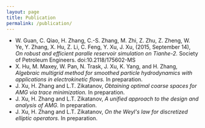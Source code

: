 ```yaml
---
layout: page
title: Publication 
permalink: /publication/
---
```


*  W. Guan, C. Qiao, H. Zhang, C.-S. Zhang, M. Zhi, Z. Zhu, Z. Zheng, W. Ye, Y. Zhang, X. Hu, Z. Li, C. Feng, Y. Xu, J. Xu, (2015, September 14), *On robust and efficient paralle reservoir simulation on Tianhe-2.* Society of Petroleum Engineers. doi:10.2118/175602-MS
*  X. Hu, M. Maxey, W. Pan, N. Trask, J. Xu, K. Yang, and H. Zhang, *Algebraic multigrid method for smoothed particle hydrodynamics with applications in electrokinetic flows.* In preparation.
*  J. Xu, H. Zhang and L.T. Zikatanov, *Obtaining optimal coarse spaces for AMG via trace minimization.* In preparation.
*  J. Xu, H. Zhang and L.T. Zikatanov, *A unified approach to the design and analysis of AMG.* In preparation.
*  J. Xu, H. Zhang and L.T. Zikatanov, *On the Weyl's law for discretized elliptic operators.* In preparation.
